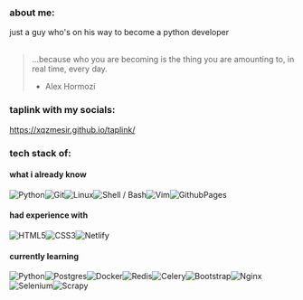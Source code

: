 ### about me:
just a guy who's on his way to become a python developer <br>
<br> 
> ...because who you are becoming is the thing you are amounting to, in real time, every day. <br> 
> - Alex Hormozi


### taplink with my socials:

https://xqzmesir.github.io/taplink/


### tech stack  of:

#### what i already know
![Python](https://img.shields.io/badge/python-3670A0?style=for-the-badge&logo=python&logoColor=ffdd54)![Git](https://img.shields.io/badge/git-%23F05033.svg?style=for-the-badge&logo=git&logoColor=white)![Linux](https://img.shields.io/badge/Linux-FCC624?style=for-the-badge&logo=linux&logoColor=black)![Shell / Bash](https://img.shields.io/badge/Shell_Script-121011?style=for-the-badge&logo=gnu-bash&logoColor=white)![Vim](https://img.shields.io/badge/VIM-%2311AB00.svg?&style=for-the-badge&logo=vim&logoColor=white)![GithubPages](https://img.shields.io/badge/github%20pages-121013?style=for-the-badge&logo=github&logoColor=white)

#### had experience with

![HTML5](https://img.shields.io/badge/html5-%23E34F26.svg?style=for-the-badge&logo=html5&logoColor=white)![CSS3](https://img.shields.io/badge/css3-%231572B6.svg?style=for-the-badge&logo=css3&logoColor=white)![Netlify](https://img.shields.io/badge/Netlify-00C7B7?style=for-the-badge&logo=netlify&logoColor=white)

#### currently learning

![Python](https://img.shields.io/badge/Python-FFD43B?style=for-the-badge&logo=python&logoColor=blue)![Postgres](https://img.shields.io/badge/postgres-%23316192.svg?style=for-the-badge&logo=postgresql&logoColor=white)![Docker](https://img.shields.io/badge/docker-%230db7ed.svg?style=for-the-badge&logo=docker&logoColor=white)![Redis](https://img.shields.io/badge/redis-%23DD0031.svg?style=for-the-badge&logo=redis&logoColor=white)![Celery](https://img.shields.io/badge/celery-%23a9cc54.svg?style=for-the-badge&logo=celery&logoColor=ddf4a4)![Bootstrap](https://img.shields.io/badge/bootstrap-%238511FA.svg?style=for-the-badge&logo=bootstrap&logoColor=white)![Nginx](https://img.shields.io/badge/nginx-%23009639.svg?style=for-the-badge&logo=nginx&logoColor=white)![Selenium](https://img.shields.io/badge/Selenium-43B02A?style=for-the-badge&logo=Selenium&logoColor=white)![Scrapy](https://img.shields.io/badge/Scrapy-60A839?style=for-the-badge&logo=scrapy&logoColor=white)


<!--

![Python](https://img.shields.io/badge/Python-000000?style=for-the-badge&logo=Python)
![Django](https://img.shields.io/badge/Django-000000?style=for-the-badge&logo=django)
![FastAPI](https://img.shields.io/badge/FastAPI-000000?style=for-the-badge&logo=FastAPI&logoColor=419086)
![Docker](https://img.shields.io/badge/Docker-000000?style=for-the-badge&logo=Docker&logoColor=488FE0)
![PostgreSQL](https://img.shields.io/badge/PostgreSQL-000000?style=for-the-badge&logo=PostgreSQL&logoColor=FFFFFF)
![Git](https://img.shields.io/badge/Git-000000?style=for-the-badge&logo=Git&logoColor=DE5D40)
![Nginx](https://img.shields.io/badge/Nginx-000000?style=for-the-badge&logo=Nginx&logoColor=3F8E43)
![Postman](https://img.shields.io/badge/Postman-000000?style=for-the-badge&logo=Postman&logoColor=E67146)
![DBEAVER](https://img.shields.io/badge/DBEAVER-000000?style=for-the-badge&logo=DBEAVER&logoColor=827062)
![Django](https://img.shields.io/badge/django-%23092E20.svg?style=for-the-badge&logo=django&logoColor=white)
![DjangoREST](https://img.shields.io/badge/django%20rest-ff1709?style=for-the-badge&logo=django&logoColor=white)



## What I already know
[![The stack I have experience in](https://skillicons.dev/icons?i=python,git,linux,bash,neovim)](https://skillicons.dev)
fsdfds
## Had experience with
[![The stack I have experience in](https://skillicons.dev/icons?i=html,css,js,angular,typescript,netlify,npm)](https://skillicons.dev)

## Currently learning
[![The stack I'm learning](https://skillicons.dev/icons?i=python,postgresql,mysql,django,docker,bootstrap,redis,nginx)](https://skillicons.dev)


![JavaScript](https://img.shields.io/badge/JavaScript-323330?style=for-the-badge&logo=javascript&logoColor=F7DF1E)![Angular](https://img.shields.io/badge/Angular-DD0031?style=for-the-badge&logo=angular&logoColor=white)![TypeScript](https://img.shields.io/badge/TypeScript-007ACC?style=for-the-badge&logo=typescript&logoColor=white)

-->
